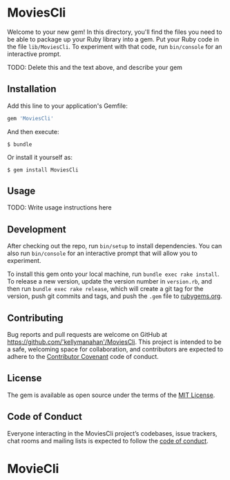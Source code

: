 # MoviesCli

Welcome to your new gem! In this directory, you'll find the files you need to be able to package up your Ruby library into a gem. Put your Ruby code in the file `lib/MoviesCli`. To experiment with that code, run `bin/console` for an interactive prompt.

TODO: Delete this and the text above, and describe your gem

## Installation

Add this line to your application's Gemfile:

```ruby
gem 'MoviesCli'
```

And then execute:

    $ bundle

Or install it yourself as:

    $ gem install MoviesCli

## Usage

TODO: Write usage instructions here

## Development

After checking out the repo, run `bin/setup` to install dependencies. You can also run `bin/console` for an interactive prompt that will allow you to experiment.

To install this gem onto your local machine, run `bundle exec rake install`. To release a new version, update the version number in `version.rb`, and then run `bundle exec rake release`, which will create a git tag for the version, push git commits and tags, and push the `.gem` file to [rubygems.org](https://rubygems.org).

## Contributing

Bug reports and pull requests are welcome on GitHub at https://github.com/'kellymanahan'/MoviesCli. This project is intended to be a safe, welcoming space for collaboration, and contributors are expected to adhere to the [Contributor Covenant](http://contributor-covenant.org) code of conduct.

## License

The gem is available as open source under the terms of the [MIT License](https://opensource.org/licenses/MIT).

## Code of Conduct

Everyone interacting in the MoviesCli project’s codebases, issue trackers, chat rooms and mailing lists is expected to follow the [code of conduct](https://github.com/'kellymanahan'/MoviesCli/blob/master/CODE_OF_CONDUCT.md).
# MovieCli
